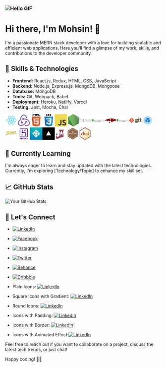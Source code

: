 ### ![Hello GIF](https://user-images.githubusercontent.com/67560900/107698101-10797e00-6cda-11eb-8357-b7808d66151a.gif)

<!--
**Mohsin0582/Mohsin0582** is a ✨ _special_ ✨ repository because its `README.md` (this file) appears on your GitHub profile.

Here are some ideas to get you started:

- 🔭 I’m currently working on ...
- 🌱 I’m currently learning ...
- 👯 I’m looking to collaborate on ...
- 🤔 I’m looking for help with ...
- 💬 Ask me about ...
- 📫 How to reach me: ...
- 😄 Pronouns: ...
- ⚡ Fun fact: ...
-->

# Hi there, I'm Mohsin! 👋

I'm a passionate MERN stack developer with a love for building scalable and efficient web applications. Here you'll find a glimpse of my work, skills, and contributions to the developer community.

## 🔧 Skills & Technologies


- **Frontend:** React.js, Redux, HTML, CSS, JavaScript
- **Backend:** Node.js, Express.js, MongoDB, Mongoose
- **Database:** MongoDB
- **Tools:** Git, Webpack, Babel
- **Deployment:** Heroku, Netlify, Vercel
- **Testing:** Jest, Mocha, Chai


<img src="https://github.com/github/explore/raw/main/topics/react/react.png" width="" height="40" /><img src="https://github.com/github/explore/raw/main/topics/redux/redux.png" width="" height="40" /><img src="https://github.com/github/explore/raw/main/topics/html/html.png" width="" height="40" /><img src="https://github.com/github/explore/raw/main/topics/css/css.png" width="" height="40" /><img src="https://github.com/github/explore/raw/main/topics/javascript/javascript.png" width="" height="40" /><img src="https://github.com/github/explore/raw/main/topics/nodejs/nodejs.png" width="" height="40" /><img src="https://github.com/github/explore/raw/main/topics/express/express.png" width="" height="40" /><img src="https://github.com/github/explore/raw/main/topics/mongodb/mongodb.png" width="" height="40" /><img src="https://github.com/github/explore/raw/main/topics/mongoose/mongoose.png" width="" height="40" /><img src="https://github.com/github/explore/raw/main/topics/mongodb/mongodb.png" width="" height="40" /><img src="https://github.com/github/explore/raw/main/topics/git/git.png" width="" height="40" /><img src="https://github.com/github/explore/raw/main/topics/webpack/webpack.png" width="" height="40" /><img src="https://github.com/github/explore/raw/main/topics/babel/babel.png" width="" height="40" /><img src="https://github.com/github/explore/raw/main/topics/heroku/heroku.png" width="" height="40" /><img src="https://github.com/github/explore/raw/main/topics/netlify/netlify.png" width="" height="40" /><img src="https://github.com/github/explore/raw/main/topics/vercel/vercel.png" width="" height="40" /><img src="https://github.com/github/explore/raw/main/topics/jest/jest.png" width="" height="40" /><img src="https://github.com/github/explore/raw/main/topics/mocha/mocha.png" width="" height="40" /><img src="https://github.com/github/explore/raw/main/topics/chai/chai.png" width="" height="40" />

<!--
## 🚀 Projects

### Project 1: [Project Name](Link to Repository)
- Brief description of the project.
- Technologies used.
- Any notable achievements or challenges.

### Project 2: [Project Name](Link to Repository)
- Brief description of the project.
- Technologies used.
- Any notable achievements or challenges.
-->
## 🌱 Currently Learning

I'm always eager to learn and stay updated with the latest technologies. Currently, I'm exploring [Technology/Topic] to enhance my skill set.

## 📈 GitHub Stats

![Your GitHub Stats](https://github-readme-stats.vercel.app/api?username=YourGitHubUsername&show_icons=true&count_private=true&hide=contribs,issues&theme=radical)

## 🤝 Let's Connect

- [![LinkedIn](https://img.shields.io/badge/-LinkedIn-blue?style=flat-square&logo=Linkedin&logoColor=white)](https://www.linkedin.com/in/m-mohsin-shahzad-aa874912a/)
- [![Facebook](https://img.shields.io/badge/-Facebook-blue?style=flat-square&logo=Facebook&logoColor=white)](https://www.facebook.com/muhammadmohsin.shahzad.3)
- [![Instagram](https://img.shields.io/badge/-Instagram-blue?style=flat-square&logo=Instagram&logoColor=white)](https://www.instagram.com/mohsin0582)
- [![Twitter](https://img.shields.io/badge/-Twitter-blue?style=flat-square&logo=Twitter&logoColor=white)](https://twitter.com/MMohsin88)
- [![Behance](https://img.shields.io/badge/-Behance-blue?style=flat-square&logo=Behance&logoColor=white)](https://www.behance.net/mmohsinshahzad)
- [![Dribbble](https://img.shields.io/badge/-Dribbble-blue?style=flat-square&logo=Dribbble&logoColor=white)](https://dribbble.com/Mohsin0582)


- Plain Icons: [![LinkedIn](https://img.shields.io/badge/-LinkedIn-blue?style=flat-square&logo=Linkedin&logoColor=white)](https://www.linkedin.com/in/m-mohsin-shahzad-aa874912a/)

[
](https://www.linkedin.com/in/m-mohsin-shahzad-aa874912a/)
- Square Icons with Gradient: [![LinkedIn](https://img.shields.io/badge/-LinkedIn-blue?style=flat-square&logo=Linkedin&logoColor=white&color=0077B5)](https://www.linkedin.com/in/m-mohsin-shahzad-aa874912a/)

[
](https://www.linkedin.com/in/m-mohsin-shahzad-aa874912a/)
- Round Icons: [![LinkedIn](https://img.shields.io/badge/-LinkedIn-blue?style=flat-square&logo=Linkedin&logoColor=white&style=round)](https://www.linkedin.com/in/m-mohsin-shahzad-aa874912a/)

[
](https://www.linkedin.com/in/m-mohsin-shahzad-aa874912a/)
- Icons with Padding: [![LinkedIn](https://img.shields.io/badge/-LinkedIn-blue?style=flat-square&logo=Linkedin&logoColor=white&logoWidth=20)](https://www.linkedin.com/in/m-mohsin-shahzad-aa874912a/)

[
](https://www.linkedin.com/in/m-mohsin-shahzad-aa874912a/)
- Icons with Border: [![LinkedIn](https://img.shields.io/badge/-LinkedIn-blue?style=flat-square&logo=Linkedin&logoColor=white&logoWidth=20&labelColor=333&color=0077B5)](https://www.linkedin.com/in/m-mohsin-shahzad-aa874912a/)

[
](https://www.linkedin.com/in/m-mohsin-shahzad-aa874912a/)
- Icons with Animated Effect:[![LinkedIn](https://img.shields.io/badge/-LinkedIn-blue?style=flat-square&logo=Linkedin&logoColor=white&logoWidth=20&labelColor=333&color=0077B5)](https://www.linkedin.com/in/m-mohsin-shahzad-aa874912a/)

[
](https://www.linkedin.com/in/m-mohsin-shahzad-aa874912a/)

Feel free to reach out if you want to collaborate on a project, discuss the latest tech trends, or just chat!

Happy coding! 👨‍💻
